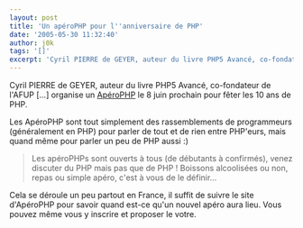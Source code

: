 ```yaml
---
layout: post
title: 'Un apéroPHP pour l''anniversaire de PHP'
date: '2005-05-30 11:32:40'
author: j0k
tags: '[]'
excerpt: 'Cyril PIERRE de GEYER, auteur du livre PHP5 Avancé, co-fondateur de l''AFUP [...] organise un [ApéroPHP](http://www.aperophp.net/apero.php?id=132) le 8 juin prochain pour fêter les 10 ans de PHP.   )   Les ApéroPHP sont tout simplement des rassemblements de programmeurs (généralement en PHP) pour parler de tout et de rien entre PHP''eurs, mais quand même      ...'
---
```


Cyril PIERRE de GEYER, auteur du livre PHP5 Avancé, co-fondateur de l'AFUP [...] organise un [ApéroPHP](http://www.aperophp.net/apero.php?id=132) le 8 juin prochain pour fêter les 10 ans de PHP.

Les ApéroPHP sont tout simplement des rassemblements de programmeurs (généralement en PHP) pour parler de tout et de rien entre PHP'eurs, mais quand même pour parler un peu de PHP aussi :)

> Les apéroPHPs sont ouverts à tous (de débutants à confirmés), venez discuter du PHP mais pas que de PHP !   Boissons alcoolisées ou non, repas ou simple apéro, c'est à vous de le définir...

Cela se déroule un peu partout en France, il suffit de suivre le site d'ApéroPHP pour savoir quand est-ce qu'un nouvel apéro aura lieu. Vous pouvez même vous y inscrire et proposer le votre.
